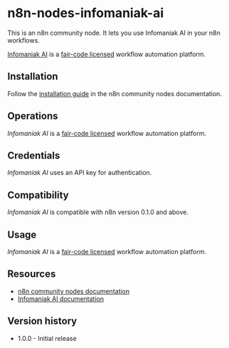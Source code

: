 # n8n-nodes-infomaniak-ai

This is an n8n community node. It lets you use Infomaniak AI in your n8n workflows.

[Infomaniak AI](https://developer.infomaniak.com/api/ai/) is a [fair-code licensed](https://docs.n8n.io/reference/license/) workflow automation platform.

## Installation

Follow the [installation guide](https://docs.n8n.io/integrations/community-nodes/installation/) in the n8n community nodes documentation.

## Operations

_Infomaniak AI_ is a [fair-code licensed](https://docs.n8n.io/reference/license/) workflow automation platform.

## Credentials

_Infomaniak AI_ uses an API key for authentication.

## Compatibility

_Infomaniak AI_ is compatible with n8n version 0.1.0 and above.

## Usage

_Infomaniak AI_ is a [fair-code licensed](https://docs.n8n.io/reference/license/) workflow automation platform.

## Resources

* [n8n community nodes documentation](https://docs.n8n.io/integrations/community-nodes/)
* [Infomaniak AI documentation](https://developer.infomaniak.com/api/ai/)

## Version history

* 1.0.0 - Initial release
